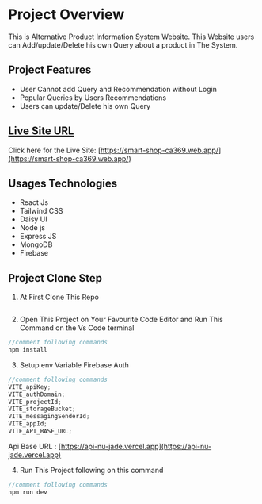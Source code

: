 # Project Overview

This is Alternative Product Information System Website. This Website users can Add/update/Delete his own Query about a product in The System.

## Project Features

- User Cannot add Query and Recommendation without Login
- Popular Queries by Users Recommendations
- Users can update/Delete his own Query

## [ Live Site URL](https://smart-shop-ca369.web.app/)

Click here for the Live Site: [https://smart-shop-ca369.web.app/](https://smart-shop-ca369.web.app/)

## Usages Technologies

- React Js
- Tailwind CSS
- Daisy UI
- Node js
- Express JS
- MongoDB
- Firebase

## Project Clone Step

1. At First Clone This Repo

 <img src="https://i.postimg.cc/C1vK1D4H/shopcli1.png" alt="" />

2. Open This Project on Your Favourite Code Editor and Run This Command on the Vs Code terminal

```js
//comment following commands
npm install
```

3. Setup env Variable Firebase Auth

```js
//comment following commands
VITE_apiKey;
VITE_authDomain;
VITE_projectId;
VITE_storageBucket;
VITE_messagingSenderId;
VITE_appId;
VITE_API_BASE_URL;
```

Api Base URL : [https://api-nu-jade.vercel.app](https://api-nu-jade.vercel.app)

4. Run This Project following on this command

```js
//comment following commands
npm run dev
```
